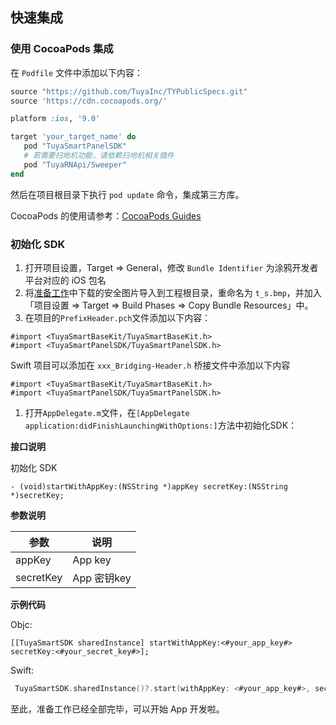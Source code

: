 ## 快速集成

### 使用 CocoaPods 集成

在 `Podfile` 文件中添加以下内容：

```ruby
source "https://github.com/TuyaInc/TYPublicSpecs.git"
source 'https://cdn.cocoapods.org/'

platform :ios, '9.0'

target 'your_target_name' do
   pod "TuyaSmartPanelSDK"
   # 若需要扫地机功能，请依赖扫地机相关插件
   pod "TuyaRNApi/Sweeper"
end
```

然后在项目根目录下执行 `pod update` 命令，集成第三方库。

CocoaPods 的使用请参考：[CocoaPods Guides](https://guides.cocoapods.org/) 

### 初始化 SDK

1. 打开项目设置，Target => General，修改 `Bundle Identifier` 为涂鸦开发者平台对应的 iOS 包名
2. 将[准备工作](https://tuyainc.github.io/tuyasmart_home_ios_sdk_doc/zh-hans/resource/Preparation.html)中下载的安全图片导入到工程根目录，重命名为 `t_s.bmp`，并加入「项目设置 => Target => Build Phases => Copy Bundle Resources」中。
3. 在项目的`PrefixHeader.pch`文件添加以下内容：

```objc
#import <TuyaSmartBaseKit/TuyaSmartBaseKit.h>
#import <TuyaSmartPanelSDK/TuyaSmartPanelSDK.h>
```

Swift 项目可以添加在 `xxx_Bridging-Header.h` 桥接文件中添加以下内容

```
#import <TuyaSmartBaseKit/TuyaSmartBaseKit.h>
#import <TuyaSmartPanelSDK/TuyaSmartPanelSDK.h>
```

1. 打开`AppDelegate.m`文件，在`[AppDelegate application:didFinishLaunchingWithOptions:]`方法中初始化SDK：

**接口说明**

初始化 SDK

```objc
- (void)startWithAppKey:(NSString *)appKey secretKey:(NSString *)secretKey;
```

**参数说明**

| **参数**  | **说明**    |
| --------- | ----------- |
| appKey    | App key     |
| secretKey | App 密钥key |

**示例代码**

Objc:

```objc
[[TuyaSmartSDK sharedInstance] startWithAppKey:<#your_app_key#> secretKey:<#your_secret_key#>];
```

Swift:

```swift
 TuyaSmartSDK.sharedInstance()?.start(withAppKey: <#your_app_key#>, secretKey: <#your_secret_key#>)
```

至此，准备工作已经全部完毕，可以开始 App 开发啦。
